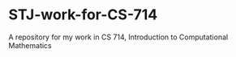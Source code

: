 # STJ-work-for-CS-714
A repository for my work in CS 714, Introduction to Computational Mathematics
